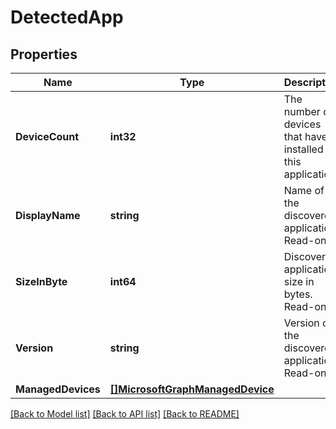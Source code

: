# DetectedApp

## Properties

Name | Type | Description | Notes
------------ | ------------- | ------------- | -------------
**DeviceCount** | **int32** | The number of devices that have installed this application | [optional] 
**DisplayName** | **string** | Name of the discovered application. Read-only | [optional] 
**SizeInByte** | **int64** | Discovered application size in bytes. Read-only | [optional] 
**Version** | **string** | Version of the discovered application. Read-only | [optional] 
**ManagedDevices** | [**[]MicrosoftGraphManagedDevice**](microsoft.graph.managedDevice.md) |  | [optional] 

[[Back to Model list]](../README.md#documentation-for-models) [[Back to API list]](../README.md#documentation-for-api-endpoints) [[Back to README]](../README.md)



